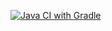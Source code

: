 [![Java CI with Gradle](https://github.com/AVMihel/m4dz5-2/actions/workflows/gradle.yml/badge.svg)](https://github.com/AVMihel/m4dz5-2/actions/workflows/gradle.yml)
